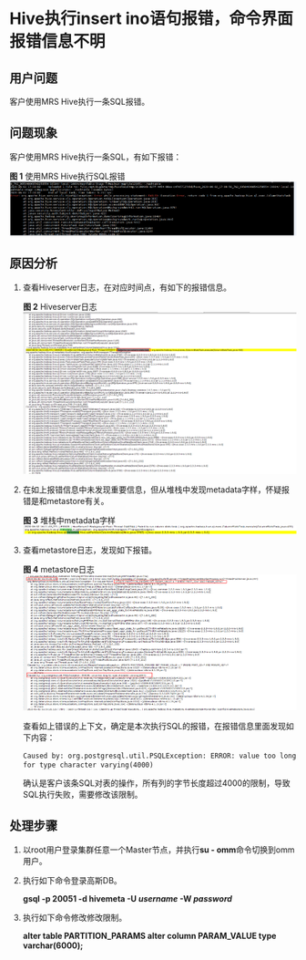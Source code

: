 # Hive执行insert ino语句报错，命令界面报错信息不明<a name="mrs_03_0228"></a>

## 用户问题<a name="section18305143583116"></a>

客户使用MRS Hive执行一条SQL报错。

## 问题现象<a name="section117424454313"></a>

客户使用MRS Hive执行一条SQL，有如下报错：

**图 1**  使用MRS Hive执行SQL报错<a name="fig619245182313"></a>  
![](figures/使用MRS-Hive执行SQL报错.png "使用MRS-Hive执行SQL报错")

## 原因分析<a name="section1237061220324"></a>

1.  查看Hiveserver日志，在对应时间点，有如下的报错信息。

    **图 2**  Hiveserver日志<a name="fig8104349226"></a>  
    ![](figures/Hiveserver日志.png "Hiveserver日志")

2.  在如上报错信息中未发现重要信息，但从堆栈中发现metadata字样，怀疑报错是和metastore有关。

    **图 3**  堆栈中metadata字样<a name="fig16938101111309"></a>  
    ![](figures/堆栈中metadata字样.png "堆栈中metadata字样")

3.  查看metastore日志，发现如下报错。

    **图 4**  metastore日志<a name="fig15713712123210"></a>  
    ![](figures/metastore日志.png "metastore日志")

    查看如上错误的上下文，确定是本次执行SQL的报错，在报错信息里面发现如下内容：

    ```
    Caused by: org.postgresql.util.PSQLException: ERROR: value too long for type character varying(4000)
    ```

    确认是客户该条SQL对表的操作，所有列的字节长度超过4000的限制，导致SQL执行失败，需要修改该限制。


## 处理步骤<a name="section11365635122812"></a>

1.  以root用户登录集群任意一个Master节点，并执行**su - omm**命令切换到omm用户。
2.  执行如下命令登录高斯DB。

    **gsql -p 20051 -d hivemeta -U  _username_  -W  _password_**

3.  执行如下命令修改修改限制。

    **alter table PARTITION\_PARAMS alter column PARAM\_VALUE type varchar\(6000\);**


